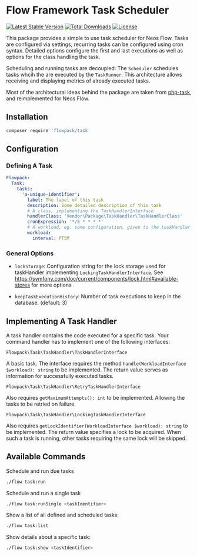 # Flow Framework Task Scheduler

[![Latest Stable Version](https://poser.pugx.org/flowpack/task/v/stable)](https://packagist.org/packages/flowpack/task) [![Total Downloads](https://poser.pugx.org/flowpack/task/downloads)](https://packagist.org/packages/flowpack/task) [![License](https://poser.pugx.org/flowpack/task/license)](https://packagist.org/packages/flowpack/task)

This package provides a simple to use task scheduler for Neos Flow. Tasks are configured via settings, recurring tasks can be configured using cron syntax. Detailed options configure the first and last executions as well as options for the class handling the task. 

Scheduling and running tasks are decoupled: The `Scheduler` schedules tasks whcih the are executed by the `TaskRunner`. This architecture allows receiving and displaying metrics of already executed tasks.

Most of the architectural ideas behind the package are taken from [php-task](https://github.com/php-task/php-task), and reimplemented for Neos Flow.

## Installation

```bash
composer require 'flowpack/task'
```

## Configuration

### Defining A Task

```yaml
Flowpack:
  Task:
    tasks:
      'a-unique-identifier':
        label: The label of this task
        description: Some detailed description of this task
        # A class, implementing the TaskHandlerInterface  
        handlerClass: 'Vendor\Package\TaskHandler\TaskHandlerClass'
        cronExpression: '*/5 * * * *'
        # A workload, eg. some configuration, given to the taskHandler
        workload:
          interval: PT5M
```

### General Options

* `lockStorage`: Configuration string for the lock storage used for taskHandler implementing `LockingTaskHandlerInterface`. See https://symfony.com/doc/current/components/lock.html#available-stores for more options

* `keepTaskExecutionHistory`: Number of task executions to keep in the database. (default: 3)

## Implementing A Task Handler

A task handler contains the code executed for a specific task. Your command handler has to implement one of the following interfaces:

`Flowpack\Task\TaskHandler\TaskHandlerInterface`

A basic task. The interface requires the method `handle(WorkloadInterface $workload): string` to be implemented. The return value serves as information for successfully executed tasks. 

`Flowpack\Task\TaskHandler\RetryTaskHandlerInterface`

Also requires `getMaximumAttempts(): int` to be implemented. Allowing the tasks to be retried on failure.

`Flowpack\Task\TaskHandler\LockingTaskHandlerInterface`

Also requires `getLockIdentifier(WorkloadInterface $workload): string` to be implemented. The return value specifies a lock to be acquired. When such a task is running, other tasks requiring the same lock will be skipped.

## Available Commands

Schedule and run due tasks

```bash
./flow task:run
```
Schedule and run a single task

```bash
./flow task:runSingle <taskIdentifier>
```

Show a list of all defined and scheduled tasks:

```bash
./flow task:list
```

Show details about a specific task:

```bash
./flow task:show <taskIdentifier>
```
